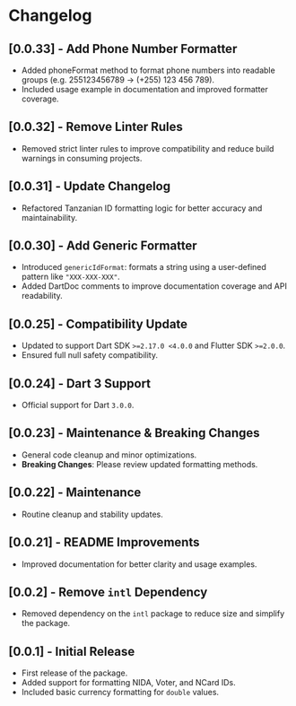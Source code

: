 # Changelog

## [0.0.33] - Add Phone Number Formatter

- Added phoneFormat method to format phone numbers into readable groups (e.g. 255123456789 → (+255) 123 456 789).
- Included usage example in documentation and improved formatter coverage.

## [0.0.32] - Remove Linter Rules

- Removed strict linter rules to improve compatibility and reduce build warnings in consuming projects.

## [0.0.31] - Update Changelog

- Refactored Tanzanian ID formatting logic for better accuracy and maintainability.

## [0.0.30] - Add Generic Formatter

- Introduced `genericIdFormat`: formats a string using a user-defined pattern like `"XXX-XXX-XXX"`.
- Added DartDoc comments to improve documentation coverage and API readability.

## [0.0.25] - Compatibility Update

- Updated to support Dart SDK `>=2.17.0 <4.0.0` and Flutter SDK `>=2.0.0`.
- Ensured full null safety compatibility.

## [0.0.24] - Dart 3 Support

- Official support for Dart `3.0.0`.

## [0.0.23] - Maintenance & Breaking Changes

- General code cleanup and minor optimizations.
- **Breaking Changes**: Please review updated formatting methods.

## [0.0.22] - Maintenance

- Routine cleanup and stability updates.

## [0.0.21] - README Improvements

- Improved documentation for better clarity and usage examples.

## [0.0.2] - Remove `intl` Dependency

- Removed dependency on the `intl` package to reduce size and simplify the package.

## [0.0.1] - Initial Release

- First release of the package.
- Added support for formatting NIDA, Voter, and NCard IDs.
- Included basic currency formatting for `double` values.
